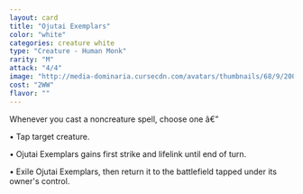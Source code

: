 ```yaml
---
layout: card
title: "Ojutai Exemplars"
color: "white"
categories: creature white
type: "Creature - Human Monk"
rarity: "M"
attack: "4/4"
image: "http://media-dominaria.cursecdn.com/avatars/thumbnails/68/9/200/283/635611470912046558.png"
cost: "2WW"
flavor: ""
---
```


Whenever you cast a noncreature spell, choose one â€”

&bull; Tap target creature.

&bull; Ojutai Exemplars gains first strike and lifelink until end of turn.

&bull; Exile Ojutai Exemplars, then return it to the battlefield tapped under its owner's control.
